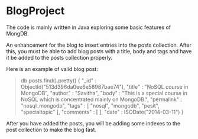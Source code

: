 # BlogProject

The code is mainly written in Java exploring some basic features of MongDB.

An enhancement for the blog to insert entries into the posts collection. After this, you must be able to add blog posts with a title, body and tags and have it be added to the posts collection properly. 

Here is an example of valid blog post: 

> db.posts.find().pretty()
{
    "_id" : ObjectId("513d396da0ee6e58987bae74"),
    "title" : "NoSQL course in MongoDB",
    "author" : "Savitha",
    "body" : "This is a special course in NoSQL which is concentrated mainly on MongoDB.",
    "permalink" : "nosql_mongodb",
    "tags" : [
        "nosql",
        "mongodb",
        "pesit",
        "specialtopic"
    ],
    "comments" : [ ],
    "date" : ISODate("2014-03-11")
}

After you have added the posts, you will be adding some indexes to the post collection to make the blog fast.
